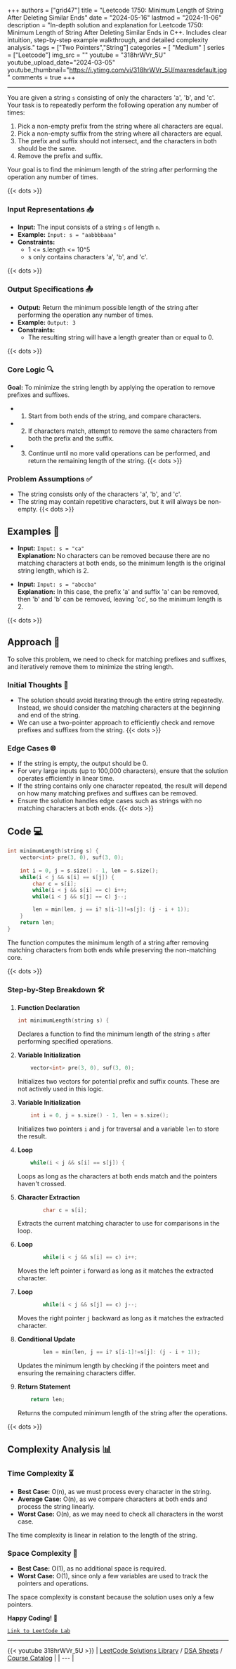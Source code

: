 
+++
authors = ["grid47"]
title = "Leetcode 1750: Minimum Length of String After Deleting Similar Ends"
date = "2024-05-16"
lastmod = "2024-11-06"
description = "In-depth solution and explanation for Leetcode 1750: Minimum Length of String After Deleting Similar Ends in C++. Includes clear intuition, step-by-step example walkthrough, and detailed complexity analysis."
tags = ["Two Pointers","String"]
categories = [
    "Medium"
]
series = ["Leetcode"]
img_src = ""
youtube = "318hrWVr_5U"
youtube_upload_date="2024-03-05"
youtube_thumbnail="https://i.ytimg.com/vi/318hrWVr_5U/maxresdefault.jpg"
comments = true
+++



---
You are given a string `s` consisting of only the characters 'a', 'b', and 'c'. Your task is to repeatedly perform the following operation any number of times:

1. Pick a non-empty prefix from the string where all characters are equal.
2. Pick a non-empty suffix from the string where all characters are equal.
3. The prefix and suffix should not intersect, and the characters in both should be the same.
4. Remove the prefix and suffix.

Your goal is to find the minimum length of the string after performing the operation any number of times.
<!--more-->
{{< dots >}}
### Input Representations 📥
- **Input:** The input consists of a string `s` of length `n`.
- **Example:** `Input: s = "aabbbbaaa"`
- **Constraints:**
	- 1 <= s.length <= 10^5
	- s only contains characters 'a', 'b', and 'c'.

{{< dots >}}
### Output Specifications 📤
- **Output:** Return the minimum possible length of the string after performing the operation any number of times.
- **Example:** `Output: 3`
- **Constraints:**
	- The resulting string will have a length greater than or equal to 0.

{{< dots >}}
### Core Logic 🔍
**Goal:** To minimize the string length by applying the operation to remove prefixes and suffixes.

- 1. Start from both ends of the string, and compare characters.
- 2. If characters match, attempt to remove the same characters from both the prefix and the suffix.
- 3. Continue until no more valid operations can be performed, and return the remaining length of the string.
{{< dots >}}
### Problem Assumptions ✅
- The string consists only of the characters 'a', 'b', and 'c'.
- The string may contain repetitive characters, but it will always be non-empty.
{{< dots >}}
## Examples 🧩
- **Input:** `Input: s = "ca"`  \
  **Explanation:** No characters can be removed because there are no matching characters at both ends, so the minimum length is the original string length, which is 2.

- **Input:** `Input: s = "abccba"`  \
  **Explanation:** In this case, the prefix 'a' and suffix 'a' can be removed, then 'b' and 'b' can be removed, leaving 'cc', so the minimum length is 2.

{{< dots >}}
## Approach 🚀
To solve this problem, we need to check for matching prefixes and suffixes, and iteratively remove them to minimize the string length.

### Initial Thoughts 💭
- The solution should avoid iterating through the entire string repeatedly. Instead, we should consider the matching characters at the beginning and end of the string.
- We can use a two-pointer approach to efficiently check and remove prefixes and suffixes from the string.
{{< dots >}}
### Edge Cases 🌐
- If the string is empty, the output should be 0.
- For very large inputs (up to 100,000 characters), ensure that the solution operates efficiently in linear time.
- If the string contains only one character repeated, the result will depend on how many matching prefixes and suffixes can be removed.
- Ensure the solution handles edge cases such as strings with no matching characters at both ends.
{{< dots >}}
## Code 💻
```cpp
int minimumLength(string s) {
    vector<int> pre(3, 0), suf(3, 0);
    
    int i = 0, j = s.size() - 1, len = s.size();
    while(i < j && s[i] == s[j]) {
        char c = s[i];
        while(i < j && s[i] == c) i++;
        while(i < j && s[j] == c) j--;

        len = min(len, j == i? s[i-1]!=s[j]: (j - i + 1));
    }
    return len;
}
```

The function computes the minimum length of a string after removing matching characters from both ends while preserving the non-matching core.

{{< dots >}}
### Step-by-Step Breakdown 🛠️
1. **Function Declaration**
	```cpp
	int minimumLength(string s) {
	```
	Declares a function to find the minimum length of the string `s` after performing specified operations.

2. **Variable Initialization**
	```cpp
	    vector<int> pre(3, 0), suf(3, 0);
	```
	Initializes two vectors for potential prefix and suffix counts. These are not actively used in this logic.

3. **Variable Initialization**
	```cpp
	    int i = 0, j = s.size() - 1, len = s.size();
	```
	Initializes two pointers `i` and `j` for traversal and a variable `len` to store the result.

4. **Loop**
	```cpp
	    while(i < j && s[i] == s[j]) {
	```
	Loops as long as the characters at both ends match and the pointers haven't crossed.

5. **Character Extraction**
	```cpp
	        char c = s[i];
	```
	Extracts the current matching character to use for comparisons in the loop.

6. **Loop**
	```cpp
	        while(i < j && s[i] == c) i++;
	```
	Moves the left pointer `i` forward as long as it matches the extracted character.

7. **Loop**
	```cpp
	        while(i < j && s[j] == c) j--;
	```
	Moves the right pointer `j` backward as long as it matches the extracted character.

8. **Conditional Update**
	```cpp
	        len = min(len, j == i? s[i-1]!=s[j]: (j - i + 1));
	```
	Updates the minimum length by checking if the pointers meet and ensuring the remaining characters differ.

9. **Return Statement**
	```cpp
	    return len;
	```
	Returns the computed minimum length of the string after the operations.

{{< dots >}}
## Complexity Analysis 📊
### Time Complexity ⏳
- **Best Case:** O(n), as we must process every character in the string.
- **Average Case:** O(n), as we compare characters at both ends and process the string linearly.
- **Worst Case:** O(n), as we may need to check all characters in the worst case.

The time complexity is linear in relation to the length of the string.

### Space Complexity 💾
- **Best Case:** O(1), as no additional space is required.
- **Worst Case:** O(1), since only a few variables are used to track the pointers and operations.

The space complexity is constant because the solution uses only a few pointers.

**Happy Coding! 🎉**


[`Link to LeetCode Lab`](https://leetcode.com/problems/minimum-length-of-string-after-deleting-similar-ends/description/)

---
{{< youtube 318hrWVr_5U >}}
| [LeetCode Solutions Library](https://grid47.xyz/leetcode/) / [DSA Sheets](https://grid47.xyz/sheets/) / [Course Catalog](https://grid47.xyz/courses/) |
| --- |
